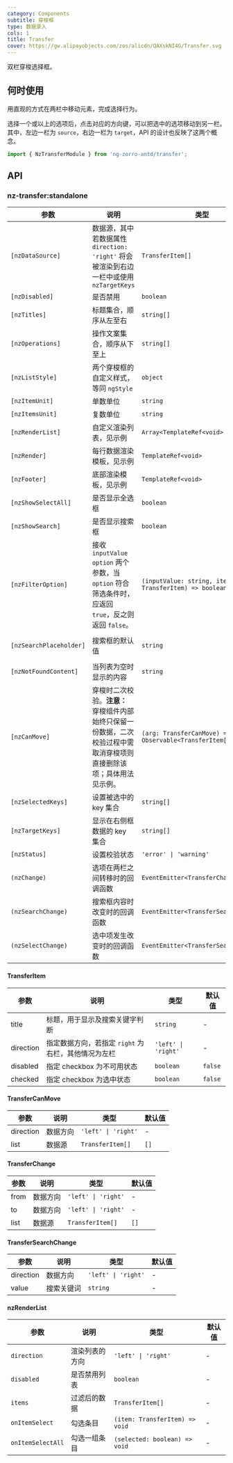 ```yaml
---
category: Components
subtitle: 穿梭框
type: 数据录入
cols: 1
title: Transfer
cover: https://gw.alipayobjects.com/zos/alicdn/QAXskNI4G/Transfer.svg
---
```


双栏穿梭选择框。

## 何时使用

用直观的方式在两栏中移动元素，完成选择行为。

选择一个或以上的选项后，点击对应的方向键，可以把选中的选项移动到另一栏。
其中，左边一栏为 `source`，右边一栏为 `target`，API 的设计也反映了这两个概念。

```ts
import { NzTransferModule } from 'ng-zorro-antd/transfer';
```

## API

### nz-transfer:standalone

| 参数                    | 说明                                                                                                   | 类型                                                   | 默认值            |
| ----------------------- |------------------------------------------------------------------------------------------------------| ------------------------------------------------------ |----------------|
| `[nzDataSource]`        | 数据源，其中若数据属性 `direction: 'right'` 将会被渲染到右边一栏中或使用 `nzTargetKeys`                        | `TransferItem[]`                                       | `[]`           |
| `[nzDisabled]`          | 是否禁用                                                                                                 | `boolean`                                              | `false`        |
| `[nzTitles]`            | 标题集合，顺序从左至右                                                                                          | `string[]`                                             | `['', '']`     |
| `[nzOperations]`        | 操作文案集合，顺序从下至上                                                                                        | `string[]`                                             | `['', '']`     |
| `[nzListStyle]`         | 两个穿梭框的自定义样式，等同 `ngStyle`                                                                             | `object`                                               | -              |
| `[nzItemUnit]`          | 单数单位                                                                                                 | `string`                                               | `'项目'`         |
| `[nzItemsUnit]`         | 复数单位                                                                                                 | `string`                                               | `'项目'`         |
| `[nzRenderList]`        | 自定义渲染列表，见示例                                                                                          | `Array<TemplateRef<void> \| null>`                     | `[null, null]` |
| `[nzRender]`            | 每行数据渲染模板，见示例                                                                                         | `TemplateRef<void>`                                    | -              |
| `[nzFooter]`            | 底部渲染模板，见示例                                                                                           | `TemplateRef<void>`                                    | -              |
| `[nzShowSelectAll]`     | 是否显示全选框                                                                                              | `boolean`                                              | `true`         |
| `[nzShowSearch]`        | 是否显示搜索框                                                                                              | `boolean`                                              | `false`        |
| `[nzFilterOption]`      | 接收 `inputValue` `option` 两个参数，当 `option` 符合筛选条件时，应返回 `true`，反之则返回 `false`。                           | `(inputValue: string, item: TransferItem) => boolean`  | -              |
| `[nzSearchPlaceholder]` | 搜索框的默认值                                                                                              | `string`                                               | `'请输入搜索内容'`    |
| `[nzNotFoundContent]`   | 当列表为空时显示的内容                                                                                          | `string`                                               | `'列表为空'`       |
| `[nzCanMove]`           | 穿梭时二次校验。**注意：** 穿梭组件内部始终只保留一份数据，二次校验过程中需取消穿梭项则直接删除该项；具体用法见示例。                                        | `(arg: TransferCanMove) => Observable<TransferItem[]>` | -              |
| `[nzSelectedKeys]`      | 设置被选中的 key 集合                                                                                        | `string[]`                                             | -              |
| `[nzTargetKeys]`        | 显示在右侧框数据的 key 集合                                                                                     | `string[]`                                             | -              |
| `[nzStatus]`            | 设置校验状态                                                                                               | `'error' \| 'warning'`                                 | -              |
| `(nzChange)`            | 选项在两栏之间转移时的回调函数                                                                                      | `EventEmitter<TransferChange>`                         | -              |
| `(nzSearchChange)`      | 搜索框内容时改变时的回调函数                                                                                       | `EventEmitter<TransferSearchChange>`                   | -              |
| `(nzSelectChange)`      | 选中项发生改变时的回调函数                                                                                        | `EventEmitter<TransferSearchChange>`                   | -              |

#### TransferItem

| 参数      | 说明                                                | 类型                | 默认值  |
| --------- | --------------------------------------------------- | ------------------- | ------- |
| title     | 标题，用于显示及搜索关键字判断                      | `string`            | -       |
| direction | 指定数据方向，若指定 `right` 为右栏，其他情况为左栏 | `'left' \| 'right'` | -       |
| disabled  | 指定 checkbox 为不可用状态                          | `boolean`           | `false` |
| checked   | 指定 checkbox 为选中状态                            | `boolean`           | `false` |

#### TransferCanMove

| 参数      | 说明     | 类型                | 默认值 |
| --------- | -------- | ------------------- | ------ |
| direction | 数据方向 | `'left' \| 'right'` | -      |
| list      | 数据源   | `TransferItem[]`    | `[]`   |

#### TransferChange

| 参数 | 说明     | 类型                | 默认值 |
| ---- | -------- | ------------------- | ------ |
| from | 数据方向 | `'left' \| 'right'` | -      |
| to   | 数据方向 | `'left' \| 'right'` | -      |
| list | 数据源   | `TransferItem[]`    | `[]`   |

#### TransferSearchChange

| 参数      | 说明       | 类型                | 默认值 |
| --------- | ---------- | ------------------- | ------ |
| direction | 数据方向   | `'left' \| 'right'` | -      |
| value     | 搜索关键词 | `string`            | -      |

#### nzRenderList

| 参数              | 说明           | 类型                           | 默认值 |
| ----------------- | -------------- | ------------------------------ | ------ |
| `direction`       | 渲染列表的方向 | `'left' \| 'right'`            | -      |
| `disabled`        | 是否禁用列表   | `boolean`                      | -      |
| `items`           | 过滤后的数据   | `TransferItem[]`               | -      |
| `onItemSelect`    | 勾选条目       | `(item: TransferItem) => void` | -      |
| `onItemSelectAll` | 勾选一组条目   | `(selected: boolean) => void`  | -      |
